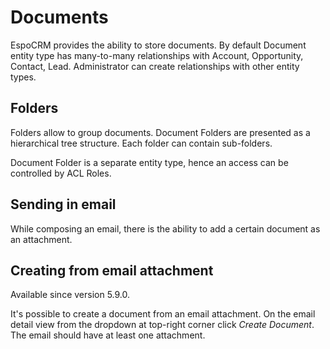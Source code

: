 # Documents

EspoCRM provides the ability to store documents. By default Document entity type has many-to-many relationships with Account, Opportunity, Contact, Lead. Administrator can create relationships with other entity types.

## Folders

Folders allow to group documents. Document Folders are presented as a hierarchical tree structure. Each folder can contain sub-folders.

Document Folder is a separate entity type, hence an access can be controlled by ACL Roles.

## Sending in email

While composing an email, there is the ability to add a certain document as an attachment.

## Creating from email attachment

Available since version 5.9.0.

It's possible to create a document from an email attachment. On the email detail view from the dropdown at top-right corner click *Create Document*. The email should have at least one attachment.
